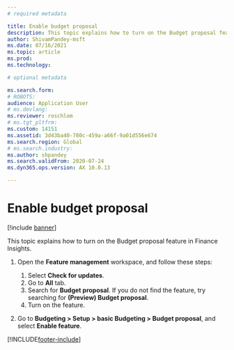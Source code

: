 ```yaml
---
# required metadata

title: Enable budget proposal
description: This topic explains how to turn on the Budget proposal feature in Finance Insights.
author: ShivamPandey-msft
ms.date: 07/16/2021
ms.topic: article
ms.prod: 
ms.technology: 

# optional metadata

ms.search.form: 
# ROBOTS: 
audience: Application User
# ms.devlang: 
ms.reviewer: roschlom
# ms.tgt_pltfrm: 
ms.custom: 14151
ms.assetid: 3d43ba40-780c-459a-a66f-9a01d556e674
ms.search.region: Global
# ms.search.industry: 
ms.author: shpandey
ms.search.validFrom: 2020-07-24
ms.dyn365.ops.version: AX 10.0.13

---
```

# Enable budget proposal

[!include [banner](../includes/banner.md)]

This topic explains how to turn on the Budget proposal feature in Finance Insights.

1. Open the **Feature management** workspace, and follow these steps:

    1. Select **Check for updates**.
    2. Go to **All** tab.
    3. Search for **Budget proposal**. If you do not find the feature, try searching for **(Preview) Budget proposal**. 
    4. Turn on the feature.

2. Go to **Budgeting \> Setup \> basic Budgeting \> Budget proposal**, and select **Enable feature**.

[!INCLUDE[footer-include](../../includes/footer-banner.md)]
